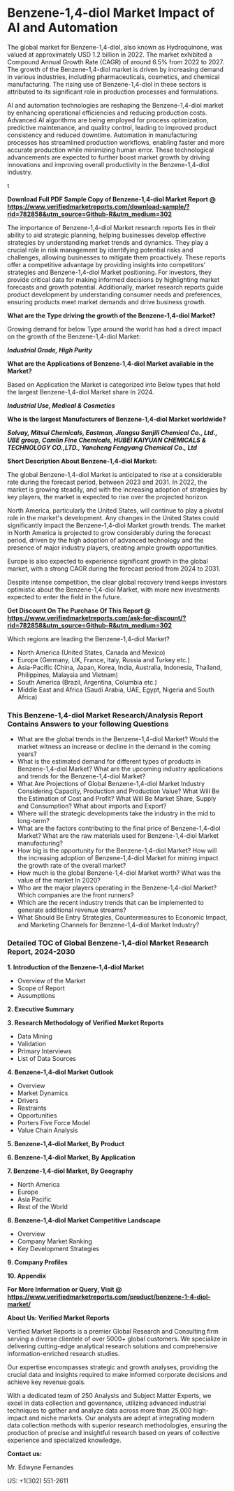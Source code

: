 <meta name="title" content="Global Benzene-1,4-diol Market Impact of AI and Automation"><meta name="description" content="The global market for Benzene-1,4-diol, also known as Hydroquinone, was valued at approximately USD 1.2 billion in 2022. The market exhibited a Compound Annual Growth "><meta name="title" content="Benzene-1,4-diol Market Size, Share, Scope, Trends, Growth, Opportunities, Analysis, Forecast"><h1>Benzene-1,4-diol Market Impact of AI and Automation</h1><p>The global market for Benzene-1,4-diol, also known as Hydroquinone, was valued at approximately USD 1.2 billion in 2022. The market exhibited a Compound Annual Growth Rate (CAGR) of around 6.5% from 2022 to 2027. The growth of the Benzene-1,4-diol market is driven by increasing demand in various industries, including pharmaceuticals, cosmetics, and chemical manufacturing. The rising use of Benzene-1,4-diol in these sectors is attributed to its significant role in production processes and formulations.</p><p>AI and automation technologies are reshaping the Benzene-1,4-diol market by enhancing operational efficiencies and reducing production costs. Advanced AI algorithms are being employed for process optimization, predictive maintenance, and quality control, leading to improved product consistency and reduced downtime. Automation in manufacturing processes has streamlined production workflows, enabling faster and more accurate production while minimizing human error. These technological advancements are expected to further boost market growth by driving innovations and improving overall productivity in the Benzene-1,4-diol industry.</p>t</p><p id="" class=""><strong>Download Full PDF Sample Copy of Benzene-1,4-diol Market Report @ <a href="https://www.verifiedmarketreports.com/download-sample/?rid=782858&utm_source=Github-R&utm_medium=302" target="_blank">https://www.verifiedmarketreports.com/download-sample/?rid=782858&utm_source=Github-R&utm_medium=302</a></strong></p><p>The importance of&nbsp;Benzene-1,4-diol Market research reports lies in their ability to aid strategic planning, helping businesses develop effective strategies by understanding market trends and dynamics. They play a crucial role in risk management by identifying potential risks and challenges, allowing businesses to mitigate them proactively. These reports offer a competitive advantage by providing insights into competitors' strategies and Benzene-1,4-diol Market positioning. For investors, they provide critical data for making informed decisions by highlighting market forecasts and growth potential. Additionally, market research reports guide product development by understanding consumer needs and preferences, ensuring products meet market demands and drive business growth.</p><p><strong>What are the&nbsp;Type driving the growth of the Benzene-1,4-diol Market?</strong></p><p id="" class="">Growing demand for below Type around the world has had a direct impact on the growth of the Benzene-1,4-diol Market:</p><em><strong>Industrial Grade, High Purity</strong></em></p><strong>What are the&nbsp;Applications&nbsp;of Benzene-1,4-diol Market available in the Market?</strong></p><p id="" class="">Based on Application the Market is categorized into Below types that held the largest Benzene-1,4-diol Market share In 2024.</p><em><strong>Industrial Use, Medical & Cosmetics</strong></em></p><strong>Who is the largest Manufacturers of Benzene-1,4-diol Market worldwide?</strong></p><p><em><strong>Solvay, Mitsui Chemicals, Eastman, Jiangsu Sanjili Chemical Co., Ltd., UBE group, Camlin Fine Chemicals, HUBEI KAIYUAN CHEMICALS & TECHNOLOGY CO.,LTD., Yancheng Fengyang Chemical Co., Ltd</strong></em></p><p id="" class=""><strong>Short Description About Benzene-1,4-diol Market:</strong></p><p>The global Benzene-1,4-diol Market is anticipated to rise at a considerable rate during the forecast period, between 2023 and 2031. In 2022, the market is growing steadily, and with the increasing adoption of strategies by key players, the market is expected to rise over the projected horizon.</p><p>North America, particularly the United States, will continue to play a pivotal role in the market's development. Any changes in the United States could significantly impact the Benzene-1,4-diol Market growth trends. The market in North America is projected to grow considerably during the forecast period, driven by the high adoption of advanced technology and the presence of major industry players, creating ample growth opportunities.</p><p>Europe is also expected to experience significant growth in the global market, with a strong CAGR during the forecast period from 2024 to 2031.</p><p>Despite intense competition, the clear global recovery trend keeps investors optimistic about the Benzene-1,4-diol Market, with more new investments expected to enter the field in the future.</p><p id="" class=""><strong>Get Discount On The Purchase Of This Report @ <a href="https://www.verifiedmarketreports.com/ask-for-discount/?rid=782858&utm_source=Github-R&utm_medium=302" target="_blank">https://www.verifiedmarketreports.com/ask-for-discount/?rid=782858&utm_source=Github-R&utm_medium=302</a></strong></p>Which regions are leading the Benzene-1,4-diol Market?</p><ul><li>North America (United States, Canada and Mexico)</li><li>Europe (Germany, UK, France, Italy, Russia and Turkey etc.)</li><li>Asia-Pacific (China, Japan, Korea, India, Australia, Indonesia, Thailand, Philippines, Malaysia and Vietnam)</li><li>South America (Brazil, Argentina, Columbia etc.)</li><li>Middle East and Africa (Saudi Arabia, UAE, Egypt, Nigeria and South Africa)</li></ul><h3 id="" class="">This Benzene-1,4-diol Market Research/Analysis Report Contains Answers to your following Questions</h3><ul><li>What are the global trends in the Benzene-1,4-diol Market? Would the market witness an increase or decline in the demand in the coming years?</li><li>What is the estimated demand for different types of products in Benzene-1,4-diol Market? What are the upcoming industry applications and trends for the Benzene-1,4-diol Market?</li><li>What Are Projections of Global Benzene-1,4-diol Market Industry Considering Capacity, Production and Production Value? What Will Be the Estimation of Cost and Profit? What Will Be Market Share, Supply and Consumption? What about imports and Export?</li><li>Where will the strategic developments take the industry in the mid to long-term?</li><li>What are the factors contributing to the final price of Benzene-1,4-diol Market? What are the raw materials used for Benzene-1,4-diol Market manufacturing?</li><li>How big is the opportunity for the Benzene-1,4-diol Market? How will the increasing adoption of Benzene-1,4-diol Market for mining impact the growth rate of the overall market?</li><li>How much is the global Benzene-1,4-diol Market worth? What was the value of the market In 2020?</li><li>Who are the major players operating in the Benzene-1,4-diol Market? Which companies are the front runners?</li><li>Which are the recent industry trends that can be implemented to generate additional revenue streams?</li><li>What Should Be Entry Strategies, Countermeasures to Economic Impact, and Marketing Channels for Benzene-1,4-diol Market Industry?</li></ul><h3 id="" class="">Detailed TOC of Global Benzene-1,4-diol Market Research Report, 2024-2030</h3><p id="" class=""><strong>1. Introduction of the Benzene-1,4-diol Market</strong></p><ul><li>Overview of the Market</li><li>Scope of Report</li><li>Assumptions</li></ul><p id="" class=""><strong>2. Executive Summary</strong></p><p id="" class=""><strong>3. Research Methodology of Verified Market Reports</strong></p><ul><li>Data Mining</li><li>Validation</li><li>Primary Interviews</li><li>List of Data Sources</li></ul><p id="" class=""><strong>4. Benzene-1,4-diol Market Outlook</strong></p><ul><li>Overview</li><li>Market Dynamics</li><li>Drivers</li><li>Restraints</li><li>Opportunities</li><li>Porters Five Force Model</li><li>Value Chain Analysis</li></ul><p id="" class=""><strong>5. Benzene-1,4-diol Market, By Product</strong></p><p id="" class=""><strong>6. Benzene-1,4-diol Market, By Application</strong></p><p id="" class=""><strong>7. Benzene-1,4-diol Market, By Geography</strong></p><ul><li>North America</li><li>Europe</li><li>Asia Pacific</li><li>Rest of the World</li></ul><p id="" class=""><strong>8. Benzene-1,4-diol Market Competitive Landscape</strong></p><ul><li>Overview</li><li>Company Market Ranking</li><li>Key Development Strategies</li></ul><p id="" class=""><strong>9. Company Profiles</strong></p><p id="" class=""><strong>10. Appendix</strong></p><p id="" class=""><strong>For More Information or Query, Visit @ <a href="https://www.verifiedmarketreports.com/product/benzene-1-4-diol-market/" target="_blank">https://www.verifiedmarketreports.com/product/benzene-1-4-diol-market/</a></strong></p><p id="" class=""><strong>About Us: Verified Market Reports</strong></p><p id="" class="">Verified Market Reports is a premier Global Research and Consulting firm serving a diverse clientele of over 5000+ global customers. We specialize in delivering cutting-edge analytical research solutions and comprehensive information-enriched research studies.</p><p id="" class="">Our expertise encompasses strategic and growth analyses, providing the crucial data and insights required to make informed corporate decisions and achieve key revenue goals.</p><p id="" class="">With a dedicated team of 250 Analysts and Subject Matter Experts, we excel in data collection and governance, utilizing advanced industrial techniques to gather and analyze data across more than 25,000 high-impact and niche markets. Our analysts are adept at integrating modern data collection methods with superior research methodologies, ensuring the production of precise and insightful research based on years of collective experience and specialized knowledge.</p><p id="" class=""><strong>Contact us:</strong></p><p id="" class="">Mr. Edwyne Fernandes</p><p id="" class="">US: +1(302) 551-2611</p>